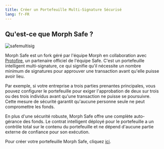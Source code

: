 ```yaml
---
title: Créer un Portefeuille Multi-Signature Sécurisé
lang: fr-FR
---
```


## Qu'est-ce que Morph Safe ?

![safemultisig](../../../assets/docs/dev/safemultisig.png)

Morph Safe est un fork géré par l'équipe Morph en collaboration avec [Protofire](https://www.protofire.io/), un partenaire officiel de l'équipe Safe. C'est un portefeuille intelligent multi-signature, ce qui signifie qu'il nécessite un nombre minimum de signatures pour approuver une transaction avant qu'elle puisse avoir lieu.

Par exemple, si votre entreprise a trois parties prenantes principales, vous pouvez configurer le portefeuille pour exiger l'approbation de deux sur trois ou des trois individus avant qu'une transaction ne puisse se poursuivre. Cette mesure de sécurité garantit qu'aucune personne seule ne peut compromettre les fonds.

En plus d'une sécurité robuste, Morph Safe offre une complète auto-gérance des fonds. Le contrat intelligent déployé pour le portefeuille a un contrôle total sur le contenu du portefeuille et ne dépend d'aucune partie externe de confiance pour son exécution.

Pour créer votre portefeuille Morph Safe, cliquez [ici](https://safe.morphl2.io).
